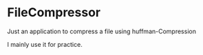 # FileCompressor
Just an application to compress a file using huffman-Compression

I mainly use it for practice.
